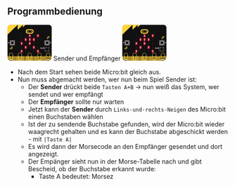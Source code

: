 ## Programmbedienung
<img width="20%" src="https://github.com/dlpl-mb/baa_morse_code_01/blob/master/images/robi_mb.png?raw=1">  Sender und Empfänger <img width="20%" src="https://github.com/dlpl-mb/baa_morse_code_01/blob/master/images/robi_mb.png?raw=1">

* Nach dem Start sehen beide Micro:bit gleich aus.
* Nun muss abgemacht werden, wer nun beim Spiel Sender ist:
	* Der **Sender** drückt beide `Tasten A+B` -> nun weiß das System, wer sendet und wer empfängt
	* Der **Empfänger** sollte nur warten
	* Jetzt kann der **Sender** durch `Links-und-rechts-Neigen` des Micro:bit einen Buchstaben wählen
	* Ist der zu sendende Buchstabe gefunden, wird der Micro:bit wieder waagrecht gehalten und es kann der Buchstabe abgeschickt werden - mit `|Taste A|`
	* Es wird dann der Morsecode an den Empfänger gesendet und dort angezeigt.
	* Der Empänger sieht nun in der Morse-Tabelle nach und gibt Bescheid, ob der Buchstabe erkannt wurde:
		* Taste A bedeutet: Morsez







<!--stackedit_data:
eyJoaXN0b3J5IjpbMjEyMjAwMDc5MCwtMTUwMzE3MjQyMSwtMj
AzNTg1NTkxMywtMTMxMTMwMjc5NF19
-->